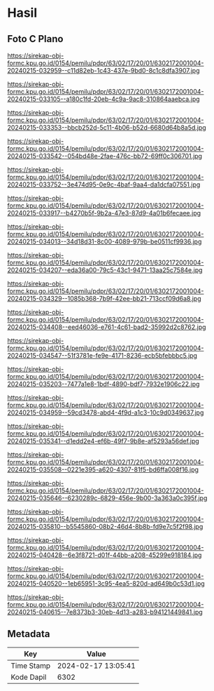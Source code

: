# Hasil

## Foto C Plano

https://sirekap-obj-formc.kpu.go.id/0154/pemilu/pdpr/63/02/17/20/01/6302172001004-20240215-032959--c11d82eb-1c43-437e-9bd0-8c1c8dfa3907.jpg

https://sirekap-obj-formc.kpu.go.id/0154/pemilu/pdpr/63/02/17/20/01/6302172001004-20240215-033105--a180c1fd-20eb-4c9a-9ac8-310864aaebca.jpg

https://sirekap-obj-formc.kpu.go.id/0154/pemilu/pdpr/63/02/17/20/01/6302172001004-20240215-033353--bbcb252d-5c11-4b06-b52d-6680d64b8a5d.jpg

https://sirekap-obj-formc.kpu.go.id/0154/pemilu/pdpr/63/02/17/20/01/6302172001004-20240215-033542--054bd48e-2fae-476c-bb72-69ff0c306701.jpg

https://sirekap-obj-formc.kpu.go.id/0154/pemilu/pdpr/63/02/17/20/01/6302172001004-20240215-033752--3e474d95-0e9c-4baf-9aa4-da1dcfa07551.jpg

https://sirekap-obj-formc.kpu.go.id/0154/pemilu/pdpr/63/02/17/20/01/6302172001004-20240215-033917--b4270b5f-9b2a-47e3-87d9-4a01b6fecaee.jpg

https://sirekap-obj-formc.kpu.go.id/0154/pemilu/pdpr/63/02/17/20/01/6302172001004-20240215-034013--34d18d31-8c00-4089-979b-be0511cf9936.jpg

https://sirekap-obj-formc.kpu.go.id/0154/pemilu/pdpr/63/02/17/20/01/6302172001004-20240215-034207--eda36a00-79c5-43c1-9471-13aa25c7584e.jpg

https://sirekap-obj-formc.kpu.go.id/0154/pemilu/pdpr/63/02/17/20/01/6302172001004-20240215-034329--1085b368-7b9f-42ee-bb21-713ccf09d6a8.jpg

https://sirekap-obj-formc.kpu.go.id/0154/pemilu/pdpr/63/02/17/20/01/6302172001004-20240215-034408--eed46036-e761-4c61-bad2-35992d2c8762.jpg

https://sirekap-obj-formc.kpu.go.id/0154/pemilu/pdpr/63/02/17/20/01/6302172001004-20240215-034547--51f3781e-fe9e-4171-8236-ecb5bfebbbc5.jpg

https://sirekap-obj-formc.kpu.go.id/0154/pemilu/pdpr/63/02/17/20/01/6302172001004-20240215-035203--7477a1e8-1bdf-4890-bdf7-7932e1906c22.jpg

https://sirekap-obj-formc.kpu.go.id/0154/pemilu/pdpr/63/02/17/20/01/6302172001004-20240215-034959--59cd3478-abd4-4f9d-a1c3-10c9d0349637.jpg

https://sirekap-obj-formc.kpu.go.id/0154/pemilu/pdpr/63/02/17/20/01/6302172001004-20240215-035341--d1edd2e4-ef6b-49f7-9b8e-af5293a56def.jpg

https://sirekap-obj-formc.kpu.go.id/0154/pemilu/pdpr/63/02/17/20/01/6302172001004-20240215-035508--0221e395-a620-4307-81f5-bd6ffa008f16.jpg

https://sirekap-obj-formc.kpu.go.id/0154/pemilu/pdpr/63/02/17/20/01/6302172001004-20240215-035646--6230289c-6829-456e-9b00-3a363a0c395f.jpg

https://sirekap-obj-formc.kpu.go.id/0154/pemilu/pdpr/63/02/17/20/01/6302172001004-20240215-035810--b5545860-08b2-46d4-8b8b-fd9e7c5f2f98.jpg

https://sirekap-obj-formc.kpu.go.id/0154/pemilu/pdpr/63/02/17/20/01/6302172001004-20240215-040428--6e3f8721-d01f-44bb-a208-45299e918184.jpg

https://sirekap-obj-formc.kpu.go.id/0154/pemilu/pdpr/63/02/17/20/01/6302172001004-20240215-040520--1eb65951-3c95-4ea5-820d-ad649b0c53d1.jpg

https://sirekap-obj-formc.kpu.go.id/0154/pemilu/pdpr/63/02/17/20/01/6302172001004-20240215-040615--7e8373b3-30eb-4d13-a283-b94121449841.jpg


## Metadata

| Key        | Value               |
| ---------- | ------------------- |
| Time Stamp | 2024-02-17 13:05:41 |
| Kode Dapil | 6302                |



